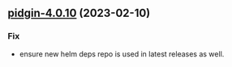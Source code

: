 

## [pidgin-4.0.10](https://github.com/truecharts/charts/compare/pidgin-4.0.9...pidgin-4.0.10) (2023-02-10)

### Fix

- ensure new helm deps repo is used in latest releases as well.
  
  